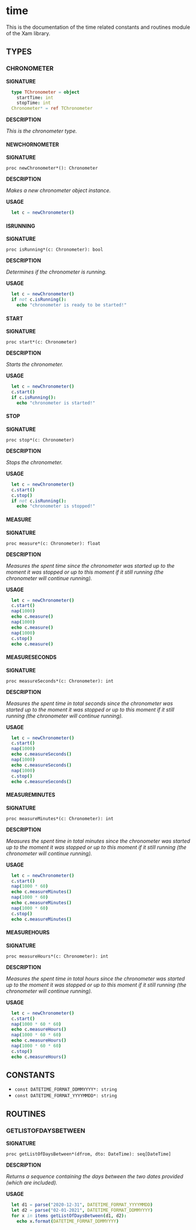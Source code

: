# time

This is the documentation of the time related constants and routines module of the Xam library.

## TYPES

### CHRONOMETER

**SIGNATURE**

```nim
  type TChronometer = object
    startTime: int
    stopTime: int
  Chronometer* = ref TChronometer
```

**DESCRIPTION**

*This is the chronometer type.*

#### NEWCHORNOMETER

**SIGNATURE**

`proc newChronometer*(): Chronometer`

**DESCRIPTION**

*Makes a new chronometer object instance.*

**USAGE**

```nim
  let c = newChronometer()
```

#### ISRUNNING

**SIGNATURE**

`proc isRunning*(c: Chronometer): bool`

**DESCRIPTION**

*Determines if the chronometer is running.*

**USAGE**

```nim
  let c = newChronometer()
  if not c.isRunning():
    echo "chronometer is ready to be started!"
```

#### START

**SIGNATURE**

`proc start*(c: Chronometer)`

**DESCRIPTION**

*Starts the chronometer.*

**USAGE**

```nim
  let c = newChronometer()
  c.start()
  if c.isRunning():
    echo "chronometer is started!"
```

#### STOP

**SIGNATURE**

`proc stop*(c: Chronometer)`

**DESCRIPTION**

*Stops the chronometer.*

**USAGE**

```nim
  let c = newChronometer()
  c.start()
  c.stop()
  if not c.isRunning():
    echo "chronometer is stopped!"
```

#### MEASURE

**SIGNATURE**

`proc measure*(c: Chronometer): float`

**DESCRIPTION**

*Measures the spent time since the chronometer was started up to the moment it was stopped or up to this moment if it still running (the chronometer will continue running).*

**USAGE**

```nim
  let c = newChronometer()
  c.start()
  nap(1000)
  echo c.measure()
  nap(1000)
  echo c.measure()
  nap(1000)
  c.stop()
  echo c.measure()
```

#### MEASURESECONDS

**SIGNATURE**

`proc measureSeconds*(c: Chronometer): int`

**DESCRIPTION**

*Measures the spent time in total seconds since the chronometer was started up to the moment it was stopped or up to this moment if it still running (the chronometer will continue running).*

**USAGE**

```nim
  let c = newChronometer()
  c.start()
  nap(1000)
  echo c.measureSeconds()
  nap(1000)
  echo c.measureSeconds()
  nap(1000)
  c.stop()
  echo c.measureSeconds()
```

#### MEASUREMINUTES

**SIGNATURE**

`proc measureMinutes*(c: Chronometer): int`

**DESCRIPTION**

*Measures the spent time in total minutes since the chronometer was started up to the moment it was stopped or up to this moment if it still running (the chronometer will continue running).*

**USAGE**

```nim
  let c = newChronometer()
  c.start()
  nap(1000 * 60)
  echo c.measureMinutes()
  nap(1000 * 60)
  echo c.measureMinutes()
  nap(1000 * 60)
  c.stop()
  echo c.measureMinutes()
```

#### MEASUREHOURS

**SIGNATURE**

`proc measureHours*(c: Chronometer): int`

**DESCRIPTION**

*Measures the spent time in total hours since the chronometer was started up to the moment it was stopped or up to this moment if it still running (the chronometer will continue running).*

**USAGE**

```nim
  let c = newChronometer()
  c.start()
  nap(1000 * 60 * 60)
  echo c.measureHours()
  nap(1000 * 60 * 60)
  echo c.measureHours()
  nap(1000 * 60 * 60)
  c.stop()
  echo c.measureHours()
```

## CONSTANTS

- `const DATETIME_FORMAT_DDMMYYYY*: string`
- `const DATETIME_FORMAT_YYYYMMDD*: string`

## ROUTINES

### GETLISTOFDAYSBETWEEN

**SIGNATURE**

`proc getListOfDaysBetween*(dfrom, dto: DateTime): seq[DateTime]`

**DESCRIPTION**

*Returns a sequence containing the days between the two dates provided (which are included).*

**USAGE**

```nim
  let d1 = parse("2020-12-31", DATETIME_FORMAT_YYYYMMDD)
  let d2 = parse("02-01-2021", DATETIME_FORMAT_DDMMYYYY)
  for x in items getListOfDaysBetween(d1, d2):
    echo x.format(DATETIME_FORMAT_DDMMYYYY)
```
